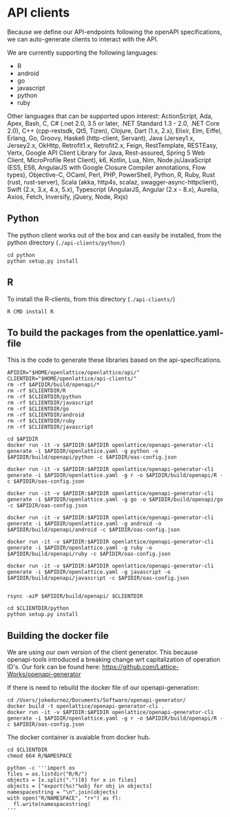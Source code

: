 # API clients

Because we define our API-endpoints following the openAPI specifications, we can auto-generate clients to interact with the API.

We are currently supporting the following languages:
- R
- android
- go
- javascript
- python
- ruby

Other languages that can be supported upon interest:
ActionScript, Ada, Apex, Bash, C, C# (.net 2.0, 3.5 or later, .NET Standard 1.3 - 2.0, .NET Core 2.0), C++ (cpp-restsdk, Qt5, Tizen), Clojure, Dart (1.x, 2.x), Elixir, Elm, Eiffel, Erlang, Go, Groovy, Haskell (http-client, Servant), Java (Jersey1.x, Jersey2.x, OkHttp, Retrofit1.x, Retrofit2.x, Feign, RestTemplate, RESTEasy, Vertx, Google API Client Library for Java, Rest-assured, Spring 5 Web Client, MicroProfile Rest Client), k6, Kotlin, Lua, Nim, Node.js/JavaScript (ES5, ES6, AngularJS with Google Closure Compiler annotations, Flow types), Objective-C, OCaml, Perl, PHP, PowerShell, Python, R, Ruby, Rust (rust, rust-server), Scala (akka, http4s, scalaz, swagger-async-httpclient), Swift (2.x, 3.x, 4.x, 5.x), Typescript (AngularJS, Angular (2.x - 8.x), Aurelia, Axios, Fetch, Inversify, jQuery, Node, Rxjs)

## Python

The python client works out of the box and can easily be installed, from the python directory (`./api-clients/python/`)

    cd python
    python setup.py install

## R

To install the R-clients, from this directory (`./api-clients/`)

    R CMD install R

## To build the packages from the openlattice.yaml-file

This is the code to generate these libraries based on the api-specifications.

    APIDIR="$HOME/openlattice/openlattice/api/"
    CLIENTDIR="$HOME/openlattice/api-clients/"
    rm -rf $APIDIR/build/openapi/*
    rm -rf $CLIENTDIR/R
    rm -rf $CLIENTDIR/python
    rm -rf $CLIENTDIR/javascript
    rm -rf $CLIENTDIR/go
    rm -rf $CLIENTDIR/android
    rm -rf $CLIENTDIR/ruby
    rm -rf $CLIENTDIR/javascript

    cd $APIDIR
    docker run -it -v $APIDIR:$APIDIR openlattice/openapi-generator-cli generate -i $APIDIR/openlattice.yaml -g python -o $APIDIR/build/openapi/python -c $APIDIR/oas-config.json

    docker run -it -v $APIDIR:$APIDIR openlattice/openapi-generator-cli generate -i $APIDIR/openlattice.yaml -g r -o $APIDIR/build/openapi/R -c $APIDIR/oas-config.json

    docker run -it -v $APIDIR:$APIDIR openlattice/openapi-generator-cli generate -i $APIDIR/openlattice.yaml -g go -o $APIDIR/build/openapi/go -c $APIDIR/oas-config.json

    docker run -it -v $APIDIR:$APIDIR openlattice/openapi-generator-cli generate -i $APIDIR/openlattice.yaml -g android -o $APIDIR/build/openapi/android -c $APIDIR/oas-config.json

    docker run -it -v $APIDIR:$APIDIR openlattice/openapi-generator-cli generate -i $APIDIR/openlattice.yaml -g ruby -o $APIDIR/build/openapi/ruby -c $APIDIR/oas-config.json

    docker run -it -v $APIDIR:$APIDIR openlattice/openapi-generator-cli generate -i $APIDIR/openlattice.yaml -g javascript -o $APIDIR/build/openapi/javascript -c $APIDIR/oas-config.json


    rsync -azP $APIDIR/build/openapi/ $CLIENTDIR
    
    cd $CLIENTDIR/python
    python setup.py install

## Building the docker file

We are using our own version of the client generator.  This because openapi-tools introduced a breaking change wrt capitalization of operation ID's.  Our fork can be found here: https://github.com/Lattice-Works/openapi-generator

If there is need to rebuild the docker file of our openapi-generation:

    cd /Users/jokedurnez/Documents/Software/openapi-generator/
    docker build -t openlattice/openapi-generator-cli .
    docker run -it -v $APIDIR:$APIDIR openlattice/openapi-generator-cli generate -i $APIDIR/openlattice.yaml -g r -o $APIDIR/build/openapi/R -c $APIDIR/oas-config.json

The docker container is avaiable from docker hub.

    cd $CLIENTDIR
    chmod 664 R/NAMESPACE

    python -c '''import os 
    files = os.listdir("R/R/") 
    objects = [x.split(".")[0] for x in files] 
    objects = ["export(%s)"%obj for obj in objects] 
    namespacestring = "\n".join(objects) 
    with open("R/NAMESPACE", "r+") as fl: 
      fl.write(namespacestring) 
    '''


